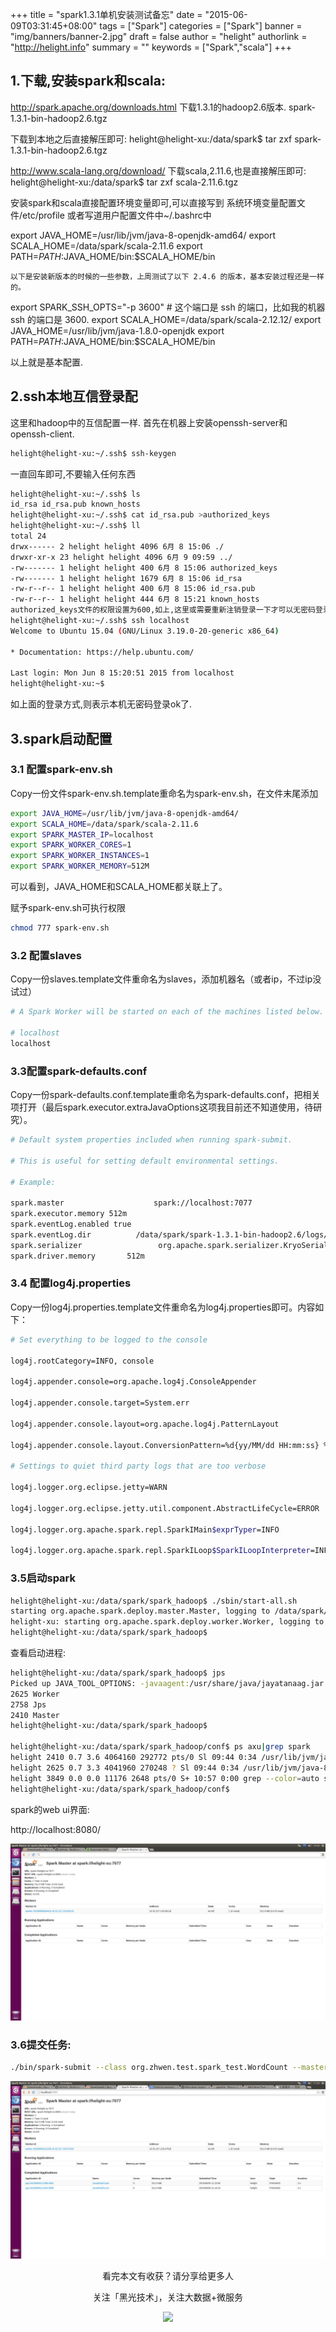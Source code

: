 +++
title = "spark1.3.1单机安装测试备忘"
date = "2015-06-09T03:31:45+08:00"
tags = ["Spark"]
categories = ["Spark"]
banner = "img/banners/banner-2.jpg"
draft = false
author = "helight"
authorlink = "http://helight.info"
summary = ""
keywords = ["Spark","scala"]
+++

## 1.下载,安装spark和scala:
http://spark.apache.org/downloads.html
下载1.3.1的hadoop2.6版本. spark-1.3.1-bin-hadoop2.6.tgz

下载到本地之后直接解压即可:
helight@helight-xu:/data/spark$ tar zxf spark-1.3.1-bin-hadoop2.6.tgz

http://www.scala-lang.org/download/
下载scala,2.11.6,也是直接解压即可:
helight@helight-xu:/data/spark$ tar zxf scala-2.11.6.tgz

<!--more-->

安装spark和scala直接配置环境变量即可,可以直接写到 系统环境变量配置文件/etc/profile
或者写道用户配置文件中~/.bashrc中

export JAVA_HOME=/usr/lib/jvm/java-8-openjdk-amd64/
export SCALA_HOME=/data/spark/scala-2.11.6 
export PATH=$PATH:$JAVA_HOME/bin:$SCALA_HOME/bin

    以下是安装新版本的时候的一些参数，上周测试了以下 2.4.6 的版本，基本安装过程还是一样的。
export SPARK_SSH_OPTS="-p 3600" # 这个端口是 ssh 的端口，比如我的机器 ssh 的端口是 3600.
export SCALA_HOME=/data/spark/scala-2.12.12/
export JAVA_HOME=/usr/lib/jvm/java-1.8.0-openjdk
export PATH=$PATH:$JAVA_HOME/bin:$SCALA_HOME/bin

以上就是基本配置.

## 2.ssh本地互信登录配
这里和hadoop中的互信配置一样.
首先在机器上安装openssh-server和openssh-client.
```sh
helight@helight-xu:~/.ssh$ ssh-keygen
```
一直回车即可,不要输入任何东西
```sh
helight@helight-xu:~/.ssh$ ls
id_rsa id_rsa.pub known_hosts
helight@helight-xu:~/.ssh$ cat id_rsa.pub >authorized_keys
helight@helight-xu:~/.ssh$ ll
total 24
drwx------ 2 helight helight 4096 6月 8 15:06 ./
drwxr-xr-x 23 helight helight 4096 6月 9 09:59 ../
-rw------- 1 helight helight 400 6月 8 15:06 authorized_keys
-rw------- 1 helight helight 1679 6月 8 15:06 id_rsa
-rw-r--r-- 1 helight helight 400 6月 8 15:06 id_rsa.pub
-rw-r--r-- 1 helight helight 444 6月 8 15:21 known_hosts
authorized_keys文件的权限设置为600,如上,这里或需要重新注销登录一下才可以无密码登录
helight@helight-xu:~/.ssh$ ssh localhost
Welcome to Ubuntu 15.04 (GNU/Linux 3.19.0-20-generic x86_64)

* Documentation: https://help.ubuntu.com/

Last login: Mon Jun 8 15:20:51 2015 from localhost
helight@helight-xu:~$
```
如上面的登录方式,则表示本机无密码登录ok了.

## 3.spark启动配置
### 3.1 配置spark-env.sh
Copy一份文件spark-env.sh.template重命名为spark-env.sh，在文件末尾添加
```sh
export JAVA_HOME=/usr/lib/jvm/java-8-openjdk-amd64/
export SCALA_HOME=/data/spark/scala-2.11.6
export SPARK_MASTER_IP=localhost
export SPARK_WORKER_CORES=1
export SPARK_WORKER_INSTANCES=1
export SPARK_WORKER_MEMORY=512M
```
可以看到，JAVA_HOME和SCALA_HOME都关联上了。

赋予spark-env.sh可执行权限
```sh
chmod 777 spark-env.sh
```
### 3.2    配置slaves 

Copy一份slaves.template文件重命名为slaves，添加机器名（或者ip，不过ip没试过）
```sh
# A Spark Worker will be started on each of the machines listed below.

# localhost
localhost
```
### 3.3配置spark-defaults.conf

Copy一份spark-defaults.conf.template重命名为spark-defaults.conf，把相关项打开（最后spark.executor.extraJavaOptions这项我目前还不知道使用，待研究）。
```sh
# Default system properties included when running spark-submit.

# This is useful for setting default environmental settings.

# Example:

spark.master                    spark://localhost:7077
spark.executor.memory 512m
spark.eventLog.enabled true
spark.eventLog.dir          /data/spark/spark-1.3.1-bin-hadoop2.6/logs/
spark.serializer                 org.apache.spark.serializer.KryoSerializer
spark.driver.memory       512m
```
### 3.4       配置log4j.properties

Copy一份log4j.properties.template文件重命名为log4j.properties即可。内容如下：
```sh
# Set everything to be logged to the console

log4j.rootCategory=INFO, console

log4j.appender.console=org.apache.log4j.ConsoleAppender

log4j.appender.console.target=System.err

log4j.appender.console.layout=org.apache.log4j.PatternLayout

log4j.appender.console.layout.ConversionPattern=%d{yy/MM/dd HH:mm:ss} %p %c{1}: %m%n

# Settings to quiet third party logs that are too verbose

log4j.logger.org.eclipse.jetty=WARN

log4j.logger.org.eclipse.jetty.util.component.AbstractLifeCycle=ERROR

log4j.logger.org.apache.spark.repl.SparkIMain$exprTyper=INFO

log4j.logger.org.apache.spark.repl.SparkILoop$SparkILoopInterpreter=INFO
```
### 3.5启动spark
```sh
helight@helight-xu:/data/spark/spark_hadoop$ ./sbin/start-all.sh
starting org.apache.spark.deploy.master.Master, logging to /data/spark/spark-1.3.1-bin-hadoop2.6/sbin/../logs/spark-helight-org.apache.spark.deploy.master.Master-1-helight-xu.out
helight-xu: starting org.apache.spark.deploy.worker.Worker, logging to /data/spark/spark-1.3.1-bin-hadoop2.6/sbin/../logs/spark-helight-org.apache.spark.deploy.worker.Worker-1-helight-xu.out
helight@helight-xu:/data/spark/spark_hadoop$
```
查看启动进程:
```sh
helight@helight-xu:/data/spark/spark_hadoop$ jps
Picked up JAVA_TOOL_OPTIONS: -javaagent:/usr/share/java/jayatanaag.jar
2625 Worker
2758 Jps
2410 Master
helight@helight-xu:/data/spark/spark_hadoop$
 
helight@helight-xu:/data/spark/spark_hadoop/conf$ ps axu|grep spark
helight 2410 0.7 3.6 4064160 292772 pts/0 Sl 09:44 0:34 /usr/lib/jvm/java-8-openjdk-amd64//bin/java -cp /data/spark/spark-1.3.1-bin-hadoop2.6/sbin/../conf:/data/spark/spark-1.3.1-bin-hadoop2.6/lib/spark-assembly-1.3.1-hadoop2.6.0.jar:/data/spark/spark-1.3.1-bin-hadoop2.6/lib/datanucleus-core-3.2.10.jar:/data/spark/spark-1.3.1-bin-hadoop2.6/lib/datanucleus-api-jdo-3.2.6.jar:/data/spark/spark-1.3.1-bin-hadoop2.6/lib/datanucleus-rdbms-3.2.9.jar -Dspark.akka.logLifecycleEvents=true -Xms512m -Xmx512m org.apache.spark.deploy.master.Master --ip helight-xu --port 7077 --webui-port 8080
helight 2625 0.7 3.3 4041960 270248 ? Sl 09:44 0:34 /usr/lib/jvm/java-8-openjdk-amd64//bin/java -cp /data/spark/spark-1.3.1-bin-hadoop2.6/sbin/../conf:/data/spark/spark-1.3.1-bin-hadoop2.6/lib/spark-assembly-1.3.1-hadoop2.6.0.jar:/data/spark/spark-1.3.1-bin-hadoop2.6/lib/datanucleus-core-3.2.10.jar:/data/spark/spark-1.3.1-bin-hadoop2.6/lib/datanucleus-api-jdo-3.2.6.jar:/data/spark/spark-1.3.1-bin-hadoop2.6/lib/datanucleus-rdbms-3.2.9.jar -Dspark.akka.logLifecycleEvents=true -Xms512m -Xmx512m org.apache.spark.deploy.worker.Worker spark://helight-xu:7077 --webui-port 8081
helight 3849 0.0 0.0 11176 2648 pts/0 S+ 10:57 0:00 grep --color=auto spark
helight@helight-xu:/data/spark/spark_hadoop/conf$
```
spark的web ui界面:

http://localhost:8080/

![](../../imgs/2015/06/Screenshot-from-2015-06-09-105917.png)
### 3.6提交任务:
```sh
./bin/spark-submit --class org.zhwen.test.spark_test.WordCount --master spark://helight-xu:7077 /data/helight/workspace/spark_test/target/idata-task-project-0.0.1-xu-jar-with-dependencies.jar
```

![](../../imgs/2015/06/Screenshot-from-2015-06-09-112944.png)


<center>
看完本文有收获？请分享给更多人<br>

关注「黑光技术」，关注大数据+微服务<br>

![](/img/qrcode_helight_tech.jpg)
</center>
